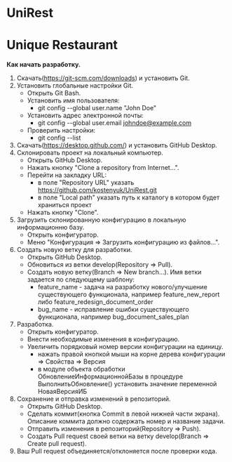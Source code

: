 # UniRest
# Unique Restaurant

**Как начать разработку.**
1. Скачать(https://git-scm.com/downloads) и установить Git.
2. Установить глобальные настройки Git.
	- Открыть Git Bash.
	- Установить имя пользователя:
		- git config --global user.name "John Doe"
	- Установить адрес электронной почты:
		- git config --global user.email johndoe@example.com
	- Проверить настройки:
		- git config --list
3. Скачать(https://desktop.github.com/) и установить GitHub Desktop.
4. Склонировать проект на локальный компьютер.
	- Открыть GitHub Desktop.
	- Нажать кнопку "Clone a repository from Internet...".
	- Перейти на закладку URL:
		- в поле "Repository URL" указать https://github.com/kostenyuk/UniRest.git
		- в поле "Local path" указать путь к каталогу в котором будет храниться проект
	- Нажать кнопку "Clone".
5. Загрузить склонированную конфигурацию в локальную информационню базу.
	- Открыть конфигуратор.
	- Меню "Конфигурация => Загрузить конфигурацию из файлов...".
6. Создать новую ветку для разработки.
	- Открыть GitHub Desktop.
	- Обновиться из ветки develop(Repository => Pull).
	- Создать новую ветку(Branch => New branch...).
		Имя ветки задается по следующему шаблону:
		- feature_name - задача на разработку нового/улучшение существующего функционала, например feature_new_report либо feature_redesign_document_order
		- bug_name - исправление ошибки существующего функционала, например bug_document_sales_plan
7. Разработка.
	- Открыть конфигуратор.
	- Внести необходимые изменения в конфигурацию.
	- Увеличить порядковый номер версии конфигурации на единицу.
		- нажать правой кнопкой мыши на корне дерева конфигурации => Свойства => Версия
		- в модуле объекта обработки ОбновлениеИнформационнойБазы в процедуре ВыполнитьОбновление() установить значение переменной НоваяВерсияИБ
8. Сохранение и отправка изменений в репозиторий.
	- Открыть GitHub Desktop.
	- Сделать коммит(кнопка Commit в левой нижней части экрана). Описание коммита должно содержать номер и название задачи.
	- Отправить изменения в репозиторий(Repository => Push).
	- Создать Pull request своей ветки на ветку develop(Branch => Create pull request).
9. Ваш Pull request объединяется/отклоняется после проверки кода.